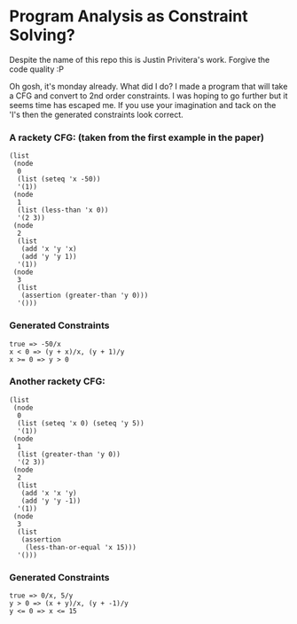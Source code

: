 # Program Analysis as Constraint Solving?

Despite the name of this repo this is Justin Privitera's work. Forgive the code quality :P

Oh gosh, it's monday already. What did I do? I made a program that will take a CFG and convert to 2nd order constraints. I was hoping to go further but it seems time has escaped me. If you use your imagination and tack on the 'I's then the generated constraints look correct.

### A rackety CFG: (taken from the first example in the paper)
	(list
	 (node
	  0
	  (list (seteq 'x -50))
	  '(1))
	 (node
	  1
	  (list (less-than 'x 0))
	  '(2 3))
	 (node
	  2
	  (list
	   (add 'x 'y 'x)
	   (add 'y 'y 1))
	  '(1))
	 (node
	  3
	  (list
	   (assertion (greater-than 'y 0)))
	  '()))
### Generated Constraints
	true => -50/x
	x < 0 => (y + x)/x, (y + 1)/y
	x >= 0 => y > 0

### Another rackety CFG:
	(list
	 (node
	  0
	  (list (seteq 'x 0) (seteq 'y 5))
	  '(1))
	 (node
	  1
	  (list (greater-than 'y 0))
	  '(2 3))
	 (node
	  2
	  (list
	   (add 'x 'x 'y)
	   (add 'y 'y -1))
	  '(1))
	 (node
	  3
	  (list
	   (assertion
	    (less-than-or-equal 'x 15)))
	  '()))
### Generated Constraints
	true => 0/x, 5/y
	y > 0 => (x + y)/x, (y + -1)/y
	y <= 0 => x <= 15


